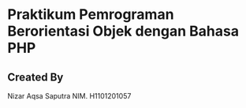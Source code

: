 # Praktikum Pemrograman Berorientasi Objek dengan Bahasa PHP

## Created By
Nizar Aqsa Saputra
NIM. H1101201057